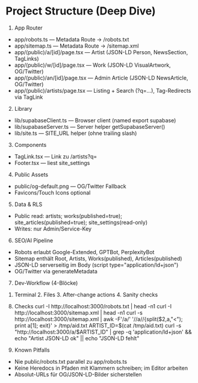 # Project Structure (Deep Dive)

1) App Router
- app/robots.ts — Metadata Route → /robots.txt
- app/sitemap.ts — Metadata Route → /sitemap.xml
- app/(public)/a/[id]/page.tsx — Artist (JSON-LD Person, NewsSection, TagLinks)
- app/(public)/w/[id]/page.tsx — Work (JSON-LD VisualArtwork, OG/Twitter)
- app/(public)/an/[id]/page.tsx — Admin Article (JSON-LD NewsArticle, OG/Twitter)
- app/(public)/artists/page.tsx — Listing + Search (?q=…), Tag-Redirects via TagLink

2) Library
- lib/supabaseClient.ts — Browser client (named export supabase)
- lib/supabaseServer.ts — Server helper getSupabaseServer()
- lib/site.ts — SITE_URL helper (ohne trailing slash)

3) Components
- TagLink.tsx — Link zu /artists?q=<tag>
- Footer.tsx — liest site_settings

4) Public Assets
- public/og-default.png — OG/Twitter Fallback
- Favicons/Touch Icons optional

5) Data & RLS
- Public read: artists; works(published=true); site_articles(published=true); site_settings(read-only)
- Writes: nur Admin/Service-Key

6) SEO/AI Pipeline
- Robots erlaubt Google-Extended, GPTBot, PerplexityBot
- Sitemap enthält Root, Artists, Works(published), Articles(published)
- JSON-LD serverseitig im Body (script type="application/ld+json")
- OG/Twitter via generateMetadata

7) Dev-Workflow (4-Blöcke)
1. Terminal  2. Files  3. After-change actions  4. Sanity checks

8) Checks
curl -I http://localhost:3000/robots.txt | head -n1
curl -I http://localhost:3000/sitemap.xml | head -n1
curl -s http://localhost:3000/sitemap.xml | awk -F'/a/' '/\/a\//{split($2,a,"<"); print a[1]; exit}' > /tmp/aid.txt
ARTIST_ID=$(cat /tmp/aid.txt)
curl -s "http://localhost:3000/a/$ARTIST_ID" | grep -q 'application/ld+json' && echo "Artist JSON-LD ok" || echo "JSON-LD fehlt"

9) Known Pitfalls
- Nie public/robots.txt parallel zu app/robots.ts
- Keine Heredocs in Pfaden mit Klammern schreiben; im Editor arbeiten
- Absolut-URLs für OG/JSON-LD-Bilder sicherstellen
